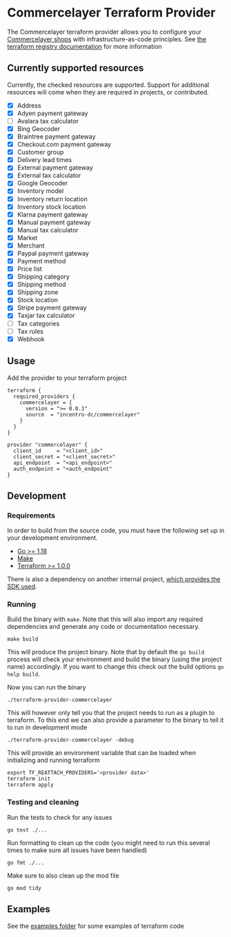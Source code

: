 # Commercelayer Terraform Provider

The Commercelayer terraform provider allows you to configure your [Commercelayer shops](https://commercelayer.io/) with
infrastructure-as-code principles. See [the terraform registry documentation](https://registry.terraform.io/providers/incentro-dc/commercelayer/latest/docs) for more information

## Currently supported resources

Currently, the checked resources are supported. Support for additional resources will come when they are required in
projects, or contributed.

- [x] Address
- [X] Adyen payment gateway
- [ ] Avalara tax calculator
- [X] Bing Geocoder
- [X] Braintree payment gateway
- [X] Checkout.com payment gateway
- [x] Customer group
- [X] Delivery lead times
- [x] External payment gateway
- [x] External tax calculator
- [x] Google Geocoder
- [x] Inventory model
- [x] Inventory return location
- [x] Inventory stock location
- [X] Klarna payment gateway
- [X] Manual payment gateway
- [X] Manual tax calculator
- [x] Market
- [x] Merchant
- [X] Paypal payment gateway
- [X] Payment method
- [x] Price list
- [x] Shipping category
- [x] Shipping method
- [x] Shipping zone
- [x] Stock location
- [X] Stripe payment gateway
- [X] Taxjar tax calculator
- [ ] Tax categories
- [ ] Tax rules
- [x] Webhook

## Usage

Add the provider to your terraform project

```hcl
terraform {
  required_providers {
    commercelayer = {
      version = ">= 0.0.1"
      source  = "incentro-dc/commercelayer"
    }
  }
}

provider "commercelayer" {
  client_id     = "<client_id>"
  client_secret = "<client_secret>"
  api_endpoint  = "<api_endpoint>"
  auth_endpoint = "<auth_endpoint"
}
```

## Development

### Requirements

In order to build from the source code, you must have the following set up in your development environment.

- [Go >= 1.18](https://golang.org/doc/install)
- [Make](https://www.gnu.org/software/make/)
- [Terraform >= 1.0.0](https://www.terraform.io/downloads.html)

There is also a dependency on another internal
project, [which provides the SDK used](https://github.com/incentro-dc/go-commercelayer-sdk).

### Running

Build the binary with `make`. Note that this will also import any required dependencies and generate any code or
documentation necessary.

    make build

This will produce the project binary. Note that by default the `go build` process will check your environment and build
the binary (using the project name) accordingly. If you want to change this check out the build options `go help build`.

Now you can run the binary

    ./terraform-provider-commercelayer

This will however only tell you that the project needs to run as a plugin to terraform. To this end we can also provide
a parameter to the binary to tell it to run in development mode

    ./terraform-provider-commercelayer -debug

This will provide an environment variable that can be loaded when initializing and running terraform

    export TF_REATTACH_PROVIDERS='<provider data>'
    terraform init
    terraform apply

### Testing and cleaning

Run the tests to check for any issues

```
go test ./...
```

Run formatting to clean up the code (you might need to run this several times to make sure all issues have been handled)

```
go fmt ./...
```

Make sure to also clean up the mod file

```
go mod tidy
```

## Examples

See the [examples folder](./examples) for some examples of terraform code
